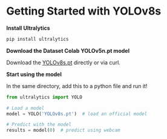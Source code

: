 # Getting Started with YOLOv8s

**Install Ultralytics**

```bash
pip install ultralytics
```

**Download the Dataset Colab YOLOv5n.pt model**

Download the <a href="https://datasetcolab.com/models" target="_blank">YOLOv8s.pt</a> directly or via curl.

**Start using the model**

In the same directory, add this to a python file and run it!

```python
from ultralytics import YOLO

# Load a model
model = YOLO('YOLOv8s.pt')  # load an official model

# Predict with the model
results = model(0)  # predict using webcam
```